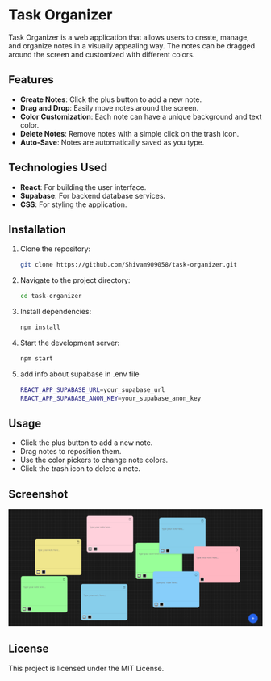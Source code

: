 # Task Organizer

Task Organizer is a web application that allows users to create, manage, and organize notes in a visually appealing way. The notes can be dragged around the screen and customized with different colors.

## Features

- **Create Notes**: Click the plus button to add a new note.
- **Drag and Drop**: Easily move notes around the screen.
- **Color Customization**: Each note can have a unique background and text color.
- **Delete Notes**: Remove notes with a simple click on the trash icon.
- **Auto-Save**: Notes are automatically saved as you type.

## Technologies Used

- **React**: For building the user interface.
- **Supabase**: For backend database services.
- **CSS**: For styling the application.

## Installation

1. Clone the repository:
   ```bash
   git clone https://github.com/Shivam909058/task-organizer.git
   ```
2. Navigate to the project directory:
   ```bash
   cd task-organizer
   ```
3. Install dependencies:
   ```bash
   npm install
   ```
4. Start the development server:
   ```bash
   npm start
   ```
5. add info about supabase in .env file
   ```bash
   REACT_APP_SUPABASE_URL=your_supabase_url
   REACT_APP_SUPABASE_ANON_KEY=your_supabase_anon_key
   ```

## Usage

- Click the plus button to add a new note.
- Drag notes to reposition them.
- Use the color pickers to change note colors.
- Click the trash icon to delete a note.

## Screenshot

![Task Organizer Screenshot](./public/image.png)

## License

This project is licensed under the MIT License.
